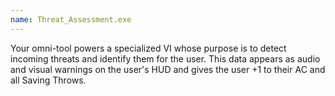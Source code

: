 ```yaml
---
name: Threat_Assessment.exe
---
```

Your omni-tool powers a specialized VI whose purpose is to detect incoming threats and identify them for the user. This
data appears as audio and visual warnings on the user's HUD and gives the user +1 to their AC and all Saving Throws.
